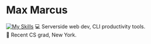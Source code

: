 # Max Marcus
[![My Skills](https://skillicons.dev/icons?i=go,html,py,cpp,bash)](https://skillicons.dev)
💻 Serverside web dev, CLI productivity tools. <br/>
🍎 Recent CS grad, New York. <br/><br/>
